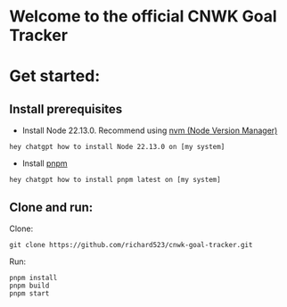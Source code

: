 # Welcome to the official CNWK Goal Tracker

# Get started:
## Install prerequisites
- Install Node 22.13.0. Recommend using [nvm (Node Version Manager)](https://github.com/nvm-sh/nvm)
```prompt
hey chatgpt how to install Node 22.13.0 on [my system]
```
- Install [pnpm](https://pnpm.io/installation)
```prompt
hey chatgpt how to install pnpm latest on [my system]
```

## Clone and run:
Clone:
```
git clone https://github.com/richard523/cnwk-goal-tracker.git
```
Run:
```
pnpm install
pnpm build
pnpm start
```

